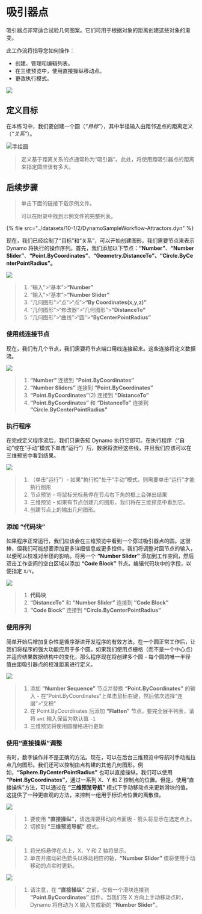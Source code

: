 # 吸引器点

吸引器点非常适合试验几何图案。它们可用于根据对象的距离创建这些对象的渐变。

此工作流将指导您如何操作：

* 创建、管理和编辑列表。
* 在三维预览中，使用直接操纵移动点。
* 更改执行模式。

![](../images/10-1/2/attractor1.gif)

## 定义目标

在本练习中，我们要创建一个圆（_“目标”_），其中半径输入由距邻近点的距离定义（_“关系”_）。

![手绘圆](../images/10-1/2/00-Hand-Sketch-of-Circle.png)

> 定义基于距离关系的点通常称为“吸引器”。此处，将使用距吸引器点的距离来指定圆应该有多大。

## 后续步骤

> 单击下面的链接下载示例文件。
>
> 可以在附录中找到示例文件的完整列表。

{% file src="../datasets/10-1/2/DynamoSampleWorkflow-Attractors.dyn" %}

现在，我们已经绘制了“目标”和“关系”，可以开始创建图形。我们需要节点来表示 Dynamo 将执行的操作序列。首先，我们添加以下节点：**“Number”**、**“Number Slider”**、**“Point.ByCoordinates”**、**“Geometry.DistanceTo”、“Circle.ByCenterPointRadius”。**

![](<../images/10-1/2/attractor (2).png>)

> 1. “输入”>“基本”>**“Number”**
> 2. “输入”>“基本”>**“Number Slider”**
> 3. “几何图形”>“点”>“点”>**“By Coordinates(x,y,z)”**
> 4. “几何图形”>“修改器”>“几何图形”>**“DistanceTo”**
> 5. “几何图形”>“曲线”>“圆”>**“ByCenterPointRadius”**

### 使用线连接节点

现在，我们有几个节点，我们需要将节点端口用线连接起来。这些连接将定义数据流。

![](<../images/10-1/2/attractor (3).png>)

> 1. **“Number”** 连接到 **“Point.ByCoordinates”**
> 2. **“Number Sliders”** 连接到 **“Point.ByCoordinates”**
> 3. **“Point.ByCoordinates”**(2) 连接到 **“DistanceTo”**
> 4. **“Point.ByCoordinates”** 和 **“DistanceTo”** 连接到 **“Circle.ByCenterPointRadius”**

### 执行程序

在完成定义程序流后，我们只需告知 Dynamo 执行它即可。在执行程序（“自动”或在“手动”模式下单击“运行”）后，数据将流经这些线，并且我们应该可以在三维预览中看到结果。

![](<../images/10-1/2/attractor (4).png>)

> 1. （单击“运行”）- 如果“执行栏”处于“手动”模式，则需要单击“运行”才能执行图形
> 2. 节点预览 - 将鼠标光标悬停在节点右下角的框上会弹出结果
> 3. 三维预览 - 如果有节点创建几何图形，我们将在三维预览中看到它。
> 4. 创建节点上的输出几何图形。

### 添加 **“代码块”**

如果程序正常运行，我们应该会在三维预览中看到一个穿过吸引器点的圆。这很棒，但我们可能想要添加更多详细信息或更多控件。我们将调整对圆节点的输入，以便可以校准对半径的影响。将另一个 **“Number Slider”** 添加到工作空间，然后双击工作空间的空白区域以添加 **“Code Block”** 节点。编辑代码块中的字段，以便指定 `X/Y`。

![](<../images/10-1/2/attractor (5).png>)

> 1. **代码块**
> 2. **“DistanceTo”** 和 **“Number Slider”** 连接到 **“Code Block”**
> 3. **“Code Block”** 连接到 **“Circle.ByCenterPointRadius”**

### 使用序列

简单开始后增加复杂性是循序渐进开发程序的有效方法。在一个圆正常工作后，让我们将程序的强大功能应用于多个圆。如果我们使用点栅格（而不是一个中心点）并适应结果数据结构中的变化，那么程序现在将创建多个圆 - 每个圆的唯一半径值由距吸引器点的校准距离进行定义。

![](<../images/10-1/2/attractor (6).png>)

> 1. 添加 **“Number Sequence”** 节点并替换 **“Point.ByCoordinates”** 的输入 - 在“Point.ByCoordinates”上单击鼠标右键，然后依次选择“连缀”>“叉积”
> 2. 在 Point.ByCoordinates 后添加 **“Flatten”** 节点。要完全展平列表，请将 `amt` 输入保留为默认值 `-1`
> 3. 三维预览将使用圆栅格进行更新

### 使用“直接操纵”调整

有时，数字操作并不是正确的方法。现在，可以在后台三维预览中导航时手动推拉点几何图形。我们还可以控制由点构建的其他几何图形。例如，**“Sphere.ByCenterPointRadius”** 也可以直接操纵。我们可以使用 **“Point.ByCoordinates”**，通过一系列 X、Y 和 Z 控制点的位置。但是，使用“直接操纵”方法，可以通过在 **“三维预览导航”** 模式下手动移动点来更新滑块的值。这提供了一种更直观的方法，来控制一组用于标识点位置的离散值。

![](<../images/10-1/2/attractor (7).png>)

> 1. 要使用 **“直接操纵”**，请选择要移动的点面板 - 箭头将显示在选定点上。
> 2. 切换到 **“三维预览导航”** 模式。

![](../images/10-1/2/attractor\(8\).png)

> 1. 将光标悬停在点上，X、Y 和 Z 轴将显示。
> 2. 单击并拖动彩色箭头以移动相应的轴，**“Number Slider”** 值将使用手动移动的点实时更新。

![](<../images/10-1/2/attractor (1).png>)

> 1. 请注意，在 **“直接操纵”** 之前，仅有一个滑块连接到 **“Point.ByCoordinates”** 组件。当我们在 X 方向上手动移动点时，Dynamo 将自动为 X 输入生成新的 **“Number Slider”**。

